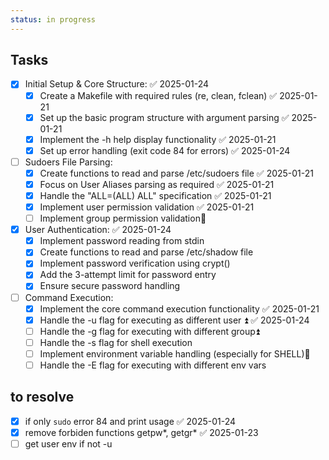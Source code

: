 ```yaml
---
status: in progress
---
```


## Tasks
- [x] Initial Setup & Core Structure: ✅ 2025-01-24
    - [x] Create a Makefile with required rules (re, clean, fclean) ✅ 2025-01-21
    - [x] Set up the basic program structure with argument parsing ✅ 2025-01-21
    - [x] Implement the -h help display functionality ✅ 2025-01-21
    - [x] Set up error handling (exit code 84 for errors) ✅ 2025-01-24
- [ ] Sudoers File Parsing:
    - [x] Create functions to read and parse /etc/sudoers file ✅ 2025-01-21
    - [x] Focus on User Aliases parsing as required ✅ 2025-01-21
    - [x] Handle the "ALL=(ALL) ALL" specification ✅ 2025-01-21
    - [x] Implement user permission validation ✅ 2025-01-21
    - [ ] Implement group permission validation🔼 
- [x] User Authentication: ✅ 2025-01-24
    - [x] Implement password reading from stdin
    - [x] Create functions to read and parse /etc/shadow file
    - [x] Implement password verification using crypt()
    - [x] Add the 3-attempt limit for password entry
    - [x] Ensure secure password handling
- [ ] Command Execution:
    - [x] Implement the core command execution functionality ✅ 2025-01-21
    - [x] Handle the -u flag for executing as different user ⏫ ✅ 2025-01-24
    - [ ] Handle the -g flag for executing with different group⏫ 
    - [ ] Handle the -s flag for shell execution
    - [ ] Implement environment variable handling (especially for SHELL)🔼 
    - [ ] Handle the -E flag for executing with different env vars

## to resolve
- [x] if only ```sudo``` error 84 and print usage ✅ 2025-01-24
- [x] remove forbiden functions getpw*, getgr* ✅ 2025-01-23
- [ ] get user env if not -u
